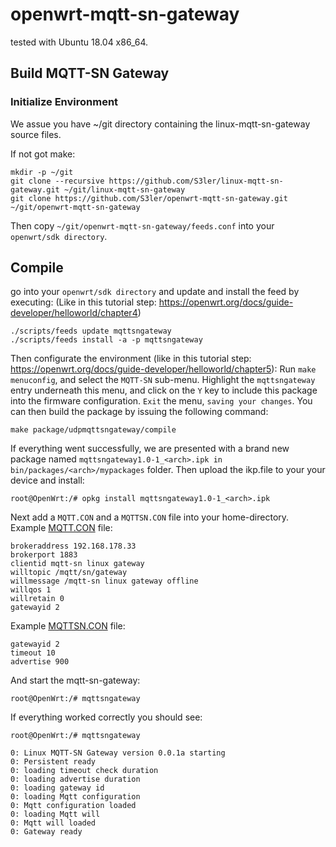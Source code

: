 # openwrt-mqtt-sn-gateway
tested with Ubuntu 18.04 x86_64.

## Build MQTT-SN Gateway

### Initialize Environment
We assue you have ~/git directory containing the linux-mqtt-sn-gateway source files.

If not got make:

	mkdir -p ~/git
	git clone --recursive https://github.com/S3ler/linux-mqtt-sn-gateway.git ~/git/linux-mqtt-sn-gateway
	git clone https://github.com/S3ler/openwrt-mqtt-sn-gateway.git ~/git/openwrt-mqtt-sn-gateway

Then copy `~/git/openwrt-mqtt-sn-gateway/feeds.conf` into your `openwrt/sdk directory`.

## Compile
go into your `openwrt/sdk directory` and update and install the feed by executing:
(Like in this tutorial step: https://openwrt.org/docs/guide-developer/helloworld/chapter4)

	./scripts/feeds update mqttsngateway
	./scripts/feeds install -a -p mqttsngateway

Then configurate the environment (like in this tutorial step: https://openwrt.org/docs/guide-developer/helloworld/chapter5):
Run `make menuconfig`, and select the `MQTT-SN` sub-menu. Highlight the `mqttsngateway` entry underneath this menu, and click on the `Y` key to include this package into the firmware configuration.  `Exit` the menu, `saving your changes`.
You can then build the package by issuing the following command: 

	make package/udpmqttsngateway/compile
	
If everything went successfully, we are presented with a brand new package named `mqttsngateway1.0-1_<arch>.ipk in bin/packages/<arch>/mypackages` folder. 
Then upload the ikp.file to your your device and install:

	root@OpenWrt:/# opkg install mqttsngateway1.0-1_<arch>.ipk

Next add a `MQTT.CON` and a `MQTTSN.CON` file into your home-directory.
Example [MQTT.CON](https://github.com/S3ler/linux-mqtt-sn-gateway/blob/master/cmake-build-debug/MQTT.CON) file:

	brokeraddress 192.168.178.33
	brokerport 1883
	clientid mqtt-sn linux gateway
	willtopic /mqtt/sn/gateway
	willmessage /mqtt-sn linux gateway offline
	willqos 1
	willretain 0
	gatewayid 2

Example [MQTTSN.CON](https://github.com/S3ler/linux-mqtt-sn-gateway/blob/master/cmake-build-debug/MQTTSN.CON) file:

	gatewayid 2
	timeout 10
	advertise 900

And start the mqtt-sn-gateway:

	root@OpenWrt:/# mqttsngateway

If everything worked correctly you should see:

	root@OpenWrt:/# mqttsngateway
	
	0: Linux MQTT-SN Gateway version 0.0.1a starting
	0: Persistent ready
	0: loading timeout check duration
	0: loading advertise duration
	0: loading gateway id
	0: loading Mqtt configuration
	0: Mqtt configuration loaded
	0: loading Mqtt will
	0: Mqtt will loaded
	0: Gateway ready
	

